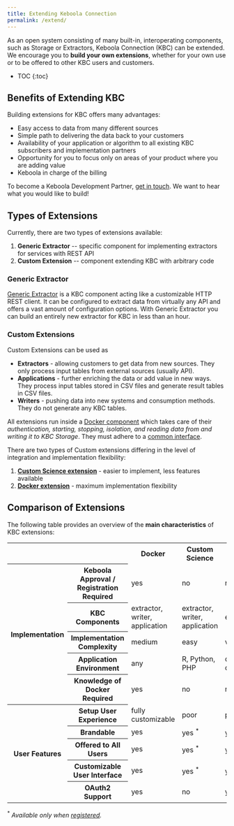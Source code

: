 ```yaml
---
title: Extending Keboola Connection
permalink: /extend/
---
```


As an open system consisting of many built-in, interoperating components, 
such as Storage or Extractors, Keboola Connection (KBC) can be extended. 
We encourage you to **build your own extensions**, whether for your own use or to be offered to other KBC users and customers. 

* TOC
{:toc}

## Benefits of Extending KBC

Building extensions for KBC offers many advantages: 

- Easy access to data from many different sources
- Simple path to delivering the data back to your customers
- Availability of your application or algorithm to all existing KBC subscribers and implementation partners
- Opportunity for you to focus only on areas of your product where you are adding value 
- Keboola in charge of the billing 

To become a Keboola Development Partner, [get in touch](https://www.keboola.com/contact/). We want to hear
what you would like to build!

## Types of Extensions
Currently, there are two types of extensions available:

1. **Generic Extractor** -- specific component for implementing extractors 
for services with REST API
2. **Custom Extension** -- component extending KBC with arbitrary code

### Generic Extractor
[Generic Extractor](/extend/generic-extractor/) is a KBC component acting like a customizable HTTP REST client. 
It can be configured to extract data from virtually any API and offers a vast amount of configuration options. 
With Generic Extractor you can build an entirely new extractor for KBC in less than an hour. 

### Custom Extensions
Custom Extensions can be used as 

- **Extractors** - allowing customers to get data from new sources. They only process input tables from external sources (usually API).
- **Applications** - further enriching the data or add value in new ways. They process input tables stored in CSV files and generate result tables in CSV files. 
- **Writers** - pushing data into new systems and consumption methods. They do not generate any KBC tables. 

All extensions run inside a [Docker component](/integrate/docker-bundle) which takes care of their
*authentication, starting, stopping, isolation, and reading data from and writing it to KBC Storage*.
They must adhere to a [common interface](/extend/common-interface/).

There are two types of Custom extensions differing in the level of integration and implementation flexibility:

1. [**Custom Science extension**](/extend/custom-science/) - easier to implement, less features available
2. [**Docker extension**](/extend/docker/) - maximum implementation flexibility

## Comparison of Extensions
The following table provides an overview of the **main characteristics** of KBC extensions:

<table>
  <tr>
    <th colspan="2"></th>
    <th>Docker</th>
    <th>Custom Science</th>
    <th>Generic Extractor</th>
  </tr>
  <tr>
    <th rowspan="5">Implementation</th>
    <th>Keboola Approval / Registration Required</th>
    <td>yes</td>
    <td>no</td>
    <td>no</td>
  </tr>
  <tr>
    <th>KBC Components</th>
    <td>extractor, writer, application</td>
    <td>extractor, writer, application</td>
    <td>extractor</td>
  </tr>
  <tr>
    <th>Implementation Complexity</th>
    <td>medium</td>
    <td>easy</td>
    <td>very easy</td>
  </tr>
  <tr>
    <th>Application Environment</th>
    <td>any</td>
    <td>R, Python, PHP</td>
    <td>configuration only</td>
  </tr>
  <tr>
    <th>Knowledge of Docker Required</th>
    <td>yes</td>
    <td>no</td>
    <td>no</td>
  </tr>
  <tr>
    <th rowspan="5">User Features</th>
    <th>Setup User Experience</th>
    <td>fully customizable</td>
    <td>poor</td>
    <td>poor</td>
  </tr>
  <tr>
    <th>Brandable</th>
    <td>yes</td>
    <td>yes <sup>*</sup></td>
    <td>yes <sup>*</sup></td>
  </tr>
  <tr>
    <th>Offered to All Users</th>
    <td>yes</td>
    <td>yes <sup>*</sup></td>
    <td>yes <sup>*</sup></td>
  </tr>
  <tr>
    <th>Customizable User Interface</th>
    <td>yes</td>
    <td>yes <sup>*</sup></td>
    <td>yes <sup>*</sup></td>
  </tr>
  <tr>
    <th>OAuth2 Support</th>
    <td>yes</td>
    <td>no</td>
    <td>yes</td>
  </tr>
</table>

<sup>\*</sup> *Available only when [registered](/extend/registration/).*
